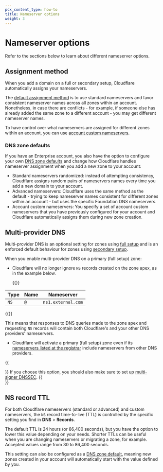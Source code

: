 ```yaml
---
pcx_content_type: how-to
title: Nameserver options
weight: 3
---
```


# Nameserver options

Refer to the sections below to learn about different nameserver options.

## Assignment method

When you add a domain on a full or secondary setup, Cloudflare automatically assigns your nameservers.

The [default assignment method](/dns/zone-setups/reference/nameserver-assignment/) is to use standard nameservers and favor consistent nameserver names across all zones within an account. Nonetheless, in case there are conflicts - for example, if someone else has already added the same zone to a different account - you may get different nameserver names.

To have control over what nameservers are assigned for different zones within an account, you can use [account custom nameservers](/dns/nameservers/custom-nameservers/account-custom-nameservers/).

### DNS zone defaults

If you have an Enterprise account, you also have the option to configure your own [DNS zone defaults](/dns/additional-options/dns-zone-defaults/) and change how Cloudflare handles nameserver assignment when you add a new zone to your account:

- Standard nameservers randomized: instead of attempting consistency, Cloudflare assigns random pairs of nameservers names every time you add a new domain to your account.
- Advanced nameservers: Cloudflare uses the same method as the default - trying to keep nameserver names consistent for different zones within an account - but uses the specific Foundation DNS nameservers.
- Account custom nameservers: You specify a set of account custom nameservers that you have previously configured for your account and Cloudflare automatically assigns them during new zone creation.

## Multi-provider DNS

Multi-provider DNS is an optional setting for zones using [full setup](/dns/zone-setups/full-setup/) and is an enforced default behaviour for zones using [secondary setup](/dns/zone-setups/zone-transfers/cloudflare-as-secondary/).

When you enable multi-provider DNS on a primary (full setup) zone:
- Cloudflare will no longer ignore `NS` records created on the zone apex, as in the example below.

  {{<example>}}

| Type | Name  | Nameserver |
| ---- | ----- | ------------ |
| `NS`    | `@` | `ns1.external.com`  |

{{</example>}}

  This means that responses to DNS queries made to the zone apex and requesting `NS` records will contain both Cloudflare's and your other DNS providers' nameservers.
- Cloudflare will activate a primary (full setup) zone even if its [nameservers listed at the registrar](/dns/nameservers/update-nameservers/) include nameservers from other DNS providers.

{{<Aside type="warning">}}
If you choose this option, you should also make sure to set up [multi-signer DNSSEC](/dns/dnssec/multi-signer-dnssec/).
{{</Aside>}}

## NS record TTL

For both Cloudflare nameservers (standard or advanced) and custom nameservers, the `NS` record time-to-live (TTL) is controlled by the specific setting you find in **DNS** > **Records**.

The default TTL is 24 hours (or 86,400 seconds), but you have the option to lower this value depending on your needs. Shorter TTLs can be useful when you are changing nameservers or migrating a zone, for example. Accepted values range from 30 to 86,400 seconds.

This setting can also be configured as a [DNS zone default](/dns/additional-options/dns-zone-defaults/), meaning new zones created in your account will automatically start with the value defined by you.